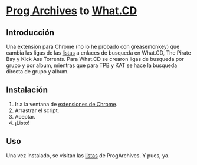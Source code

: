 [Prog Archives](http://www.progarchives.com) to [What.CD](https://ssl.what.cd/)
================================================================================

Introducción
--------------------------------------

Una extensión para Chrome (no lo he probado con greasemonkey) que cambia las ligas de las [listas](http://www.progarchives.com/top-prog-albums.asp?syears=2012#list) a enlaces de busqueda en What.CD, The Pirate Bay y Kick Ass Torrents. Para What.CD se crearon ligas de busqueda por grupo y por album, mientras que para TPB y KAT se hace la busqueda directa de grupo y album.

Instalación
--------------------------------------

1. Ir a la ventana de [extensiones de Chrome](chrome://chrome/extensions/).
2. Arrastrar el script.
3. Aceptar.
4. ¡Listo!

Uso
--------------------------------------

Una vez instalado, se visitan las [listas](http://www.progarchives.com/top-prog-albums.asp?syears=2012#list) de ProgArchives. Y pues, ya.